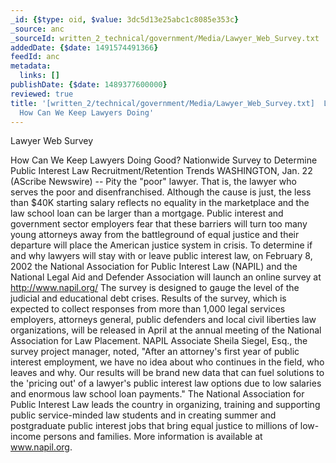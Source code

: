 ```yaml
---
_id: {$type: oid, $value: 3dc5d13e25abc1c8085e353c}
_source: anc
_sourceId: written_2_technical/government/Media/Lawyer_Web_Survey.txt
addedDate: {$date: 1491574491366}
feedId: anc
metadata:
  links: []
publishDate: {$date: 1489377600000}
reviewed: true
title: '[written_2/technical/government/Media/Lawyer_Web_Survey.txt]  Lawyer Web Survey
  How Can We Keep Lawyers Doing'
---
```

Lawyer Web Survey

How Can We Keep Lawyers Doing Good? Nationwide Survey to
Determine Public Interest Law Recruitment/Retention Trends
<geo  id='5815135'>WASHINGTON</geo>, Jan. 22 (AScribe Newswire) -- Pity the &quot;poor&quot;
lawyer. That is, the lawyer who serves the poor and
disenfranchised. Although the cause is just, the less than $40K
starting salary reflects no equality in the marketplace and the law
school loan can be larger than a mortgage. Public interest and
government sector employers fear that these barriers will turn too
many young attorneys away from the battleground of equal justice
and their departure will place the American justice system in
crisis.
To determine if and why lawyers will stay with or leave public
interest law, on February 8, 2002 the National Association for
Public Interest Law (NAPIL) and the National Legal Aid and Defender
Association will launch an online survey at http://www.napil.org/
The survey is designed to gauge the level of the judicial and
educational debt crises. Results of the survey, which is expected
to collect responses from more than 1,000 legal services employers,
attorneys general, public defenders and local civil liberties law
organizations, will be released in April at the annual meeting of
the National Association for Law Placement.
NAPIL Associate Sheila Siegel, Esq., the survey project manager,
noted, &quot;After an attorney&#x27;s first year of public interest
employment, we have no idea about who continues in the field, who
leaves and why. Our results will be brand new data that can fuel
solutions to the &#x27;pricing out&#x27; of a lawyer&#x27;s public interest law
options due to low salaries and enormous law school loan
payments.&quot;
The <ignore  id='undefined'>National</ignore> Association for Public Interest Law leads the
country in organizing, training and supporting public
service-minded law students and in creating summer and postgraduate
public interest jobs that bring equal justice to millions of
low-income persons and families.
More information is available at www.napil.org.